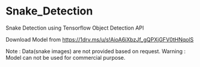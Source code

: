 # Snake_Detection
Snake Detection using Tensorflow Object Detection API

Download Model from https://1drv.ms/u/s!AioA6iXbzJf_gQPXjGFV0tHNqolS

Note : Data(snake images) are not provided based on request.
Warning : Model can not be used for commercial purpose.
